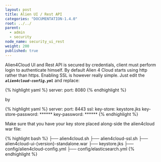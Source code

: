 ```yaml
---
layout: post
title: Alien UI / Rest API
categories: "DOCUMENTATION-1.4.0"
root: ../../
parent: 
  - admin
  - security
node_name: security_ui_rest
weight: 200
published: true
---
```


Alien4Cloud UI and Rest API is secured by credentials, client must perform login to authenticate himself.
By default Alien 4 Cloud starts using http rather than https. Enabling SSL is however really simple. Just edit the ***`alien4cloud-config.yml`*** and replace:

{% highlight yaml %}
server:
  port: 8080
{% endhighlight %}

by

{% highlight yaml %}
server:
  port: 8443
  ssl:
    key-store: keystore.jks
    key-store-password: ******
    key-password: ******
{% endhighlight %}

Make sure that you have your key store placed along-side the alien4cloud war file:

{% highlight bash %}
├── alien4cloud.sh
├── alien4cloud-ssl.sh
├── alien4cloud-ui-{version}-standalone.war
├── keystore.jks
├── config/alien4cloud-config.yml
├── config/elasticsearch.yml
{% endhighlight %}